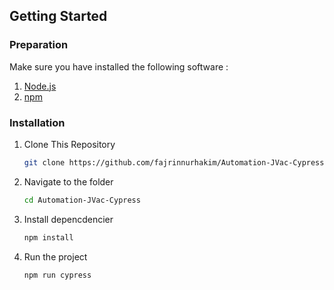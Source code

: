 ## Getting Started

### Preparation

Make sure you have installed the following software :

1. [Node.js](https://nodejs.org/)
2. [npm](https://www.npmjs.com/)

### Installation

1. Clone This Repository

    ```bash
    git clone https://github.com/fajrinnurhakim/Automation-JVac-Cypress.git

    ```

2. Navigate to the folder

    ```bash
    cd Automation-JVac-Cypress

    ```

3. Install depencdencier

    ```bash
    npm install

    ```

4. Run the project
    ```bash
    npm run cypress
    ```
